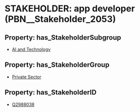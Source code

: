# STAKEHOLDER: __app developer__ (PBN__Stakeholder_2053)

## Property: has_StakeholderSubgroup

* [AI and Technology](PBN__StakeholderSubgroup_54)

## Property: has_StakeholderGroup

* [Private Sector](PBN__StakeholderGroup_5)

## Property: has_StakeholderID

* [Q2988038](Q2988038)

